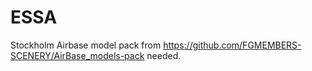 # ESSA
Stockholm
Airbase model pack from https://github.com/FGMEMBERS-SCENERY/AirBase_models-pack needed.
